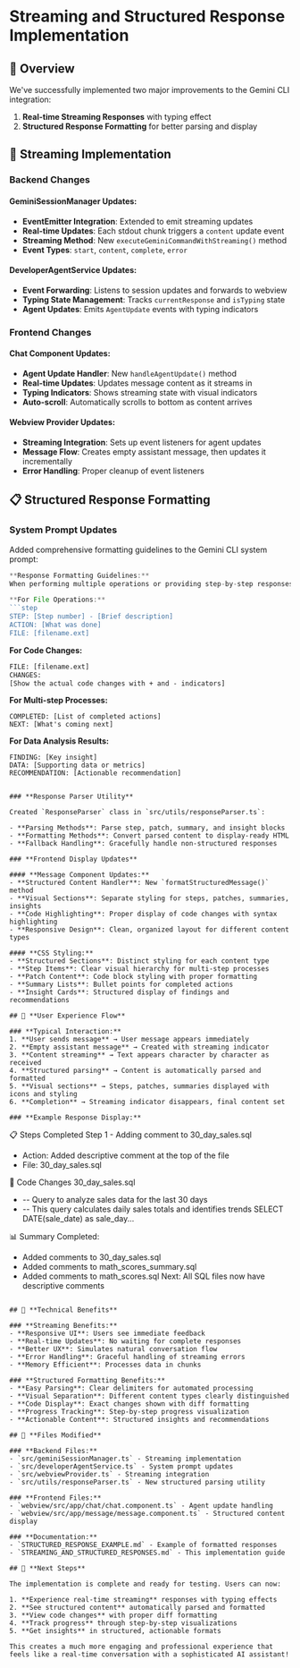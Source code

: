 # Streaming and Structured Response Implementation

## 🎯 **Overview**

We've successfully implemented two major improvements to the Gemini CLI integration:

1. **Real-time Streaming Responses** with typing effect
2. **Structured Response Formatting** for better parsing and display

## 🚀 **Streaming Implementation**

### **Backend Changes**

#### **GeminiSessionManager Updates:**
- **EventEmitter Integration**: Extended to emit streaming updates
- **Real-time Updates**: Each stdout chunk triggers a `content` update event
- **Streaming Method**: New `executeGeminiCommandWithStreaming()` method
- **Event Types**: `start`, `content`, `complete`, `error`

#### **DeveloperAgentService Updates:**
- **Event Forwarding**: Listens to session updates and forwards to webview
- **Typing State Management**: Tracks `currentResponse` and `isTyping` state
- **Agent Updates**: Emits `AgentUpdate` events with typing indicators

### **Frontend Changes**

#### **Chat Component Updates:**
- **Agent Update Handler**: New `handleAgentUpdate()` method
- **Real-time Updates**: Updates message content as it streams in
- **Typing Indicators**: Shows streaming state with visual indicators
- **Auto-scroll**: Automatically scrolls to bottom as content arrives

#### **Webview Provider Updates:**
- **Streaming Integration**: Sets up event listeners for agent updates
- **Message Flow**: Creates empty assistant message, then updates it incrementally
- **Error Handling**: Proper cleanup of event listeners

## 📋 **Structured Response Formatting**

### **System Prompt Updates**

Added comprehensive formatting guidelines to the Gemini CLI system prompt:

```typescript
**Response Formatting Guidelines:**
When performing multiple operations or providing step-by-step responses, use the following structured format:

**For File Operations:**
```step
STEP: [Step number] - [Brief description]
ACTION: [What was done]
FILE: [filename.ext]
```

**For Code Changes:**
```patch
FILE: [filename.ext]
CHANGES:
[Show the actual code changes with + and - indicators]
```

**For Multi-step Processes:**
```summary
COMPLETED: [List of completed actions]
NEXT: [What's coming next]
```

**For Data Analysis Results:**
```insights
FINDING: [Key insight]
DATA: [Supporting data or metrics]
RECOMMENDATION: [Actionable recommendation]
```
```

### **Response Parser Utility**

Created `ResponseParser` class in `src/utils/responseParser.ts`:

- **Parsing Methods**: Parse step, patch, summary, and insight blocks
- **Formatting Methods**: Convert parsed content to display-ready HTML
- **Fallback Handling**: Gracefully handle non-structured responses

### **Frontend Display Updates**

#### **Message Component Updates:**
- **Structured Content Handler**: New `formatStructuredMessage()` method
- **Visual Sections**: Separate styling for steps, patches, summaries, insights
- **Code Highlighting**: Proper display of code changes with syntax highlighting
- **Responsive Design**: Clean, organized layout for different content types

#### **CSS Styling:**
- **Structured Sections**: Distinct styling for each content type
- **Step Items**: Clear visual hierarchy for multi-step processes
- **Patch Content**: Code block styling with proper formatting
- **Summary Lists**: Bullet points for completed actions
- **Insight Cards**: Structured display of findings and recommendations

## 🎨 **User Experience Flow**

### **Typical Interaction:**
1. **User sends message** → User message appears immediately
2. **Empty assistant message** → Created with streaming indicator
3. **Content streaming** → Text appears character by character as received
4. **Structured parsing** → Content is automatically parsed and formatted
5. **Visual sections** → Steps, patches, summaries displayed with icons and styling
6. **Completion** → Streaming indicator disappears, final content set

### **Example Response Display:**

```
📋 Steps Completed
  Step 1 - Adding comment to 30_day_sales.sql
  - Action: Added descriptive comment at the top of the file
  - File: 30_day_sales.sql

🔧 Code Changes
  30_day_sales.sql
  + -- Query to analyze sales data for the last 30 days
  + -- This query calculates daily sales totals and identifies trends
  SELECT DATE(sale_date) as sale_day...

📊 Summary
  Completed:
  - Added comments to 30_day_sales.sql
  - Added comments to math_scores_summary.sql
  - Added comments to math_scores.sql
  Next: All SQL files now have descriptive comments
```

## 🔧 **Technical Benefits**

### **Streaming Benefits:**
- **Responsive UI**: Users see immediate feedback
- **Real-time Updates**: No waiting for complete responses
- **Better UX**: Simulates natural conversation flow
- **Error Handling**: Graceful handling of streaming errors
- **Memory Efficient**: Processes data in chunks

### **Structured Formatting Benefits:**
- **Easy Parsing**: Clear delimiters for automated processing
- **Visual Separation**: Different content types clearly distinguished
- **Code Display**: Exact changes shown with diff formatting
- **Progress Tracking**: Step-by-step progress visualization
- **Actionable Content**: Structured insights and recommendations

## 📁 **Files Modified**

### **Backend Files:**
- `src/geminiSessionManager.ts` - Streaming implementation
- `src/developerAgentService.ts` - System prompt updates
- `src/webviewProvider.ts` - Streaming integration
- `src/utils/responseParser.ts` - New structured parsing utility

### **Frontend Files:**
- `webview/src/app/chat/chat.component.ts` - Agent update handling
- `webview/src/app/message/message.component.ts` - Structured content display

### **Documentation:**
- `STRUCTURED_RESPONSE_EXAMPLE.md` - Example of formatted responses
- `STREAMING_AND_STRUCTURED_RESPONSES.md` - This implementation guide

## 🎯 **Next Steps**

The implementation is complete and ready for testing. Users can now:

1. **Experience real-time streaming** responses with typing effects
2. **See structured content** automatically parsed and formatted
3. **View code changes** with proper diff formatting
4. **Track progress** through step-by-step visualizations
5. **Get insights** in structured, actionable formats

This creates a much more engaging and professional experience that feels like a real-time conversation with a sophisticated AI assistant! 